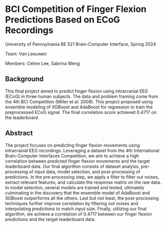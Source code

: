 # BCI Competition of Finger Flexion Predictions Based on ECoG Recordings

University of Pennsylvania BE 521 Brain-Computer Interface, Spring 2024

Team: Van Leeuwen

Members: Celine Lee, Sabrina Weng

## Background

This final project aimed to predict finger flexion using intracranial EEG (ECoG) in three human subjects. The data and problem framing come from the 4th BCI Competition (Miller et al. 2008). This project proposed using ensemble modeling of XGBoost and AdaBoost for regression to train the preprocessed ECoG signal. The final correlation score achieved 0.4717 on the leaderboard. 

## Abstract 
The project focuses on predicting finger flexion movements using intracranial EEG recordings. Leveraging a dataset from the 4th International Brain-Computer Interfaces Competition, we aim to achieve a high correlation between predicted finger flexion movements and the target leaderboard data. Our final algorithm consists of dataset analysis, pre-processing of input data, model selection, and post-processing of predictions. In the pre-processing step, we apply a filter to filter out noises, extract relevant features, and calculate the response matrix on the raw data. In model selection, several models are trained and tested, ultimately culminating in the discovery that the ensemble model of AdaBoost and XGBoost outperforms all the others. Last but not least, the post-processing techniques further improve correlation by filtering out noises and interpolating predictions to match input size. Finally, utilizing our final algorithm, we achieve a correlation of 0.4717 between our finger flexion predictions and the target leaderboard data. 
